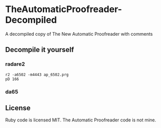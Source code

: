 # TheAutomaticProofreader-Decompiled

A decompiled copy of The New Automatic Proofreader with comments

## Decompile it yourself

### radare2

```
r2 -a6502 -m4443 ap_6502.prg
pD 166
```

### da65



## License

Ruby code is licensed MIT. The Automatic Proofreader code is not mine.
